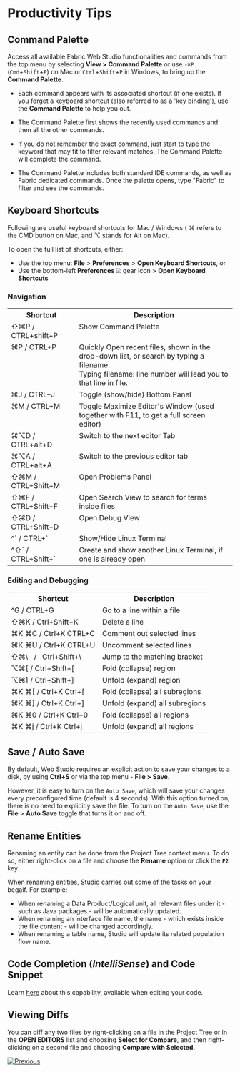 <web>

# Productivity Tips



## Command Palette 

Access all available Fabric Web Studio functionalities and commands from the top menu by selecting **View > Command Palette** or use `⇧⌘P` (`Cmd`+`Shift`+`P`) on Mac or `Ctrl`+`Shift`+`P` in Windows, to bring up the **Command Palette**.

- Each command appears with its associated shortcut (if one exists). If you forget a keyboard shortcut (also referred to as a 'key binding'), use the **Command Palette** to help you out.

- The Command Palette first shows the recently used commands and then all the other commands.
- If you do not remember the exact command, just start to type the keyword that may fit to filter relevant matches. The Command Palette will complete the command. 
- The Command Palette includes both standard IDE commands, as well as Fabric dedicated commands. Once the palette opens, type "Fabric" to filter and see the commands. 



## Keyboard Shortcuts

Following are useful keyboard shortcuts for Mac / Windows ( ⌘ refers to the CMD button on Mac, and  ⌥ stands for Alt on Mac).

To open the full list of shortcuts, either:

* Use the top menu: **File** > **Preferences** > **Open Keyboard Shortcuts**, or
* Use the bottom-left **Preferences** <img src="images/web/settings.png" style="zoom:67%;" /> gear icon > **Open Keyboard Shortcuts**
  
### Navigation

<table>
    <tbody style="vertical-align: text-top; ">
        <tr>
            <th>Shortcut</th>
            <th>Description</th>
        </tr>
        <tr >
            <td>⇧⌘P / CTRL+shift+P</td>
            <td>Show Command Palette</td>    
        </tr>
        <tr >
            <td>⌘P / CTRL+P</td>
            <td>
                Quickly Open recent files, shown in the drop-down list, or search by typing a filename.<br>
Typing filename: line number will lead you to that line in file.</td>    
        </tr>
        <tr >
            <td>⌘J / CTRL+J</td>
            <td>Toggle (show/hide) Bottom Panel</td>    
        </tr>
        <tr >
            <td>⌘M / CTRL+M</td>
            <td>Toggle Maximize Editor's Window (used together with F11, to get a full screen editor)</td>    
        </tr>
        <tr >
            <td>⌘⌥D / CTRL+alt+D</td>
            <td>Switch to the next editor Tab</td>    
        </tr>
        <tr>
            <td>⌘⌥A / CTRL+alt+A</td>
            <td>Switch to the previous editor tab</td>
        </tr>
        <tr>
            <td>⇧⌘M / CTRL+Shift+M</td>
            <td>Open Problems Panel</td>
        </tr>
        <tr>
            <td>⇧⌘F / CTRL+Shift+F</td>
            <td>Open Search View to search for terms inside files</td>
        </tr>
        <tr>
            <td>⇧⌘D / CTRL+Shift+D</td>
            <td>Open Debug View</td>
        </tr>
        <tr>
            <td>^` / CTRL+`</td>
            <td>Show/Hide Linux Terminal</td>
        </tr>
        <tr>
            <td>^⇧` / CTRL+Shift+`</td>
            <td>Create and show another Linux Terminal, if one is already open</td>
        </tr>
</tbody>
    </table>


### Editing and Debugging

<table>
<tbody style="vertical-align: text-top; ">
        <tr>
            <th>Shortcut</th>
            <th>Description</th>
        </tr>
<tr>
            <td>^G / CTRL+G</td>
            <td>Go to a line within a file</td>
        </tr>
        <tr>
            <td>⇧⌘K / Ctrl+Shift+K</td>
            <td>Delete a line</td>
        </tr>
        <tr>
            <td>⌘K ⌘C / Ctrl+K CTRL+C</td>
            <td>Comment out selected lines</td>
        </tr>
        <tr>
            <td>⌘K ⌘U / Ctrl+K CTRL+U</td>
            <td>Uncomment selected lines</td>
        </tr>
        <tr>
            <td>⇧⌘\ &nbsp; / &nbsp; Ctrl+Shift+\</td>
            <td>Jump to the matching bracket</td>
        </tr>
	    <tr>
            <td>⌥⌘[ / Ctrl+Shift+[ </td>
            <td>Fold (collapse) region</td>
        </tr>
	    <tr>
            <td>⌥⌘] / Ctrl+Shift+] </td>
            <td>Unfold (expand) region</td>
        </tr>
	    <tr>
            <td>⌘K ⌘[ / Ctrl+K Ctrl+[ </td>
            <td>Fold (collapse) all subregions</td>
        </tr>
	    <tr>
            <td>⌘K ⌘] / Ctrl+K Ctrl+] </td>
            <td>Unfold (expand) all subregions</td>
        </tr>
	    <tr>
            <td>⌘K ⌘0 / Ctrl+K Ctrl+0 </td>
            <td>Fold (collapse) all regions</td>
        </tr>
	    <tr>
            <td>⌘K ⌘j / Ctrl+K Ctrl+j </td>
            <td>Unfold (expand) all regions </td>
</tr>
 </tbody>
</table>



## Save / Auto Save

By default, Web Studio requires an explicit action to save your changes to a disk, by using **Ctrl+S** or via the top menu - **File > Save**.

However, it is easy to turn on the `Auto Save`, which will save your changes every preconfigured time (default is 4 seconds). With this option turned on, there is no need to explicitly save the file. To turn on the `Auto Save`, use the **File** > **Auto Save** toggle that turns it on and off.



## Rename Entities

Renaming an entity can be done from the Project Tree context menu. To do so, either right-click on a file and choose the **Rename** option or click the **`F2`** key.

When renaming entities, Studio carries out some of the tasks on your begalf. For example:

* When renaming a Data Product/Logical unit, all relevant files under it - such as Java packages - will be automatically updated.
* When renaming an interface file name, the name - which exists inside the file content - will be changed accordingly.
* When renaming a table name, Studio will update its related population flow name.



## Code Completion (*IntelliSense*) and Code Snippet

Learn [here](/articles/04_fabric_studio/26_web_basic_code_editing.md) about this capability, available when editing your code.



## Viewing Diffs

You can diff any two files by right-clicking on a file in the Project Tree or in the **OPEN EDITORS** list and choosing **Select for Compare**, and then right-clicking on a second file and choosing **Compare with Selected**. 




[![Previous](/articles/images/Previous.png)](/articles/04_fabric_studio/25_web_data_explorer.md)
</web>
